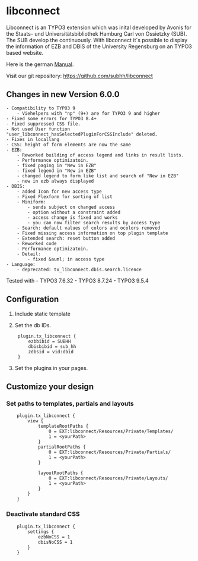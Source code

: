 # libconnect

Libconnect is an TYPO3 extension which was inital developed by Avonis for the Staats- und Universitätsbibliothek Hamburg Carl von Ossietzky (SUB). The SUB develop the continuously.
With libconnect it´s possible to display the information of EZB and DBIS of the University Regensburg on an TYPO3 based website.

Here is the german [Manual](doc/manual.pdf "Ausführliches Manual").

Visit our git repository: https://github.com/subhh/libconnect

## Changes in new Version 6.0.0
    - Compatibility to TYPO3 9
        - Viehelpers with "np" (9+) are for TYPO3 9 and higher
    - Fixed some errors for TYPO3 8.4+
    - Fixed suppressed CSS file.
    - Not used User function "user_libconnect_hasSelectedPluginForCSSInclude" deleted.
    - Fixes in locallang
    - CSS: height of form elements are now the same
    - EZB:
        - Reworked building of access legend and links in result lists.
        - Performance optimizatoin.
        - fixed paging in "New in EZB"
        - fixed legend in "New in EZB"
        - changed legend to form like list and search of "New in EZB"
        - new in ezb always displayed
    - DBIS:
        - added Icon for new access type
        - Fixed Flexform for sorting of list
        - Miniform:
            - sends subject on changed access
            - option without a constraint added
            - access change is fixed and works
            - you can now filter search results by access type
        - Search: default values of colors and ocolors removed
        - Fixed missing access information on top plugin template
        - Extended search: reset button added
        - Reworked code
        - Performance optimizatoin.
        - Detail:
            - fixed &auml; in access type
    - Language:
        - deprecated: tx_libconnect.dbis.search.licence

Tested with 
    - TYPO3 7.6.32
    - TYPO3 8.7.24
    - TYPO3 9.5.4

## Configuration

1. Include static template
2. Set the db IDs. 
    
        plugin.tx_libconnect {
            ezbbibid = SUBHH
            dbisbibid = sub_hh
            zdbsid = vid:dbid
        }


3. Set the plugins in your pages.

## Customize your design

### Set paths to templates, partials and layouts

        plugin.tx_libconnect {
            view {
                templateRootPaths {
                    0 = EXT:libconnect/Resources/Private/Templates/
                    1 = <yourPath>
                }
                partialRootPaths {
                    0 = EXT:libconnect/Resources/Private/Partials/
                    1 = <yourPath>
                }

                layoutRootPaths {
                    0 = EXT:libconnect/Resources/Private/Layouts/
                    1 = <yourPath>
                }
            }
        }

### Deactivate standard CSS

        plugin.tx_libconnect {
            settings {
                ezbNoCSS = 1
                dbisNoCSS = 1
            }
        }

